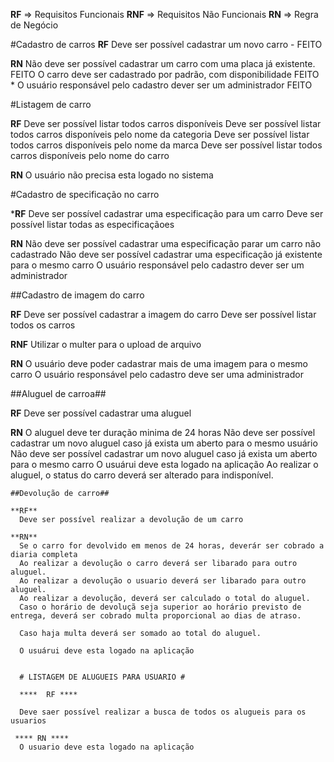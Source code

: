 **RF** => Requisitos Funcionais
**RNF** => Requisitos Não Funcionais
**RN** => Regra de Negócio


#Cadastro de carros
  **RF**
    Deve ser possível cadastrar um novo carro - FEITO
   
  **RN**
    Não deve ser possível cadastrar um carro com uma placa já existente. FEITO
    O carro deve ser cadastrado por padrão, com disponibilidade FEITO
    * O usuário responsável pelo cadastro dever ser um administrador FEITO

#Listagem de carro
   
  **RF**
    Deve ser possível listar todos carros disponíveis
    Deve ser possível listar todos carros disponíveis pelo nome da categoria
    Deve ser possível listar todos carros disponíveis pelo nome da marca
    Deve ser possível listar todos carros disponíveis pelo nome do carro

  **RN**
    O usuário não precisa esta logado no sistema

  #Cadastro de specificação no carro

  ***RF**
    Deve ser possível cadastrar uma especificação para um carro
    Deve ser possível listar todas as especificaçãoes
  
  **RN**
    Não deve ser possível cadastrar uma especificação parar um carro não cadastrado
    Não deve ser possível cadastrar uma especificação já existente para o mesmo carro
    O usuário responsável pelo cadastro dever ser um administrador

##Cadastro de imagem do carro

  **RF**
    Deve ser possível cadastrar a imagem do carro
    Deve ser possível listar todos os carros

  **RNF**
    Utilizar o multer para o upload de arquivo

  **RN**
    O usuário deve poder cadastrar mais de uma imagem  para o mesmo carro
    O usuário responsável pelo cadastro deve ser uma administrador


##Aluguel de carroa##

  **RF**
    Deve ser possível cadastrar uma aluguel
  
  **RN**
    O aluguel deve ter duração minima de 24 horas
    Não deve ser possível cadastrar um novo aluguel caso já exista um aberto para o mesmo usuário
    Não deve ser possível cadastrar um novo aluguel caso já exista um aberto para o mesmo carro
    O usuárui deve esta logado na aplicação
    Ao realizar o aluguel, o status do carro deverá  ser alterado para indisponível.

    ##Devolução de carro##

    **RF**
      Deve ser possível realizar a devolução de um carro

    **RN**
      Se o carro for devolvido em menos de 24 horas, deverár ser cobrado a diaria completa
      Ao realizar a devolução o carro deverá ser libarado para outro aluguel.
      Ao realizar a devolução o usuario deverá ser libarado para outro aluguel.
      Ao realizar a devolução, deverá ser calculado o total do aluguel.
      Caso o horário de devoluçã seja superior ao horário previsto de entrega, deverá ser cobrado multa proporcional ao dias de atraso.

      Caso haja multa deverá ser somado ao total do aluguel.

      O usuárui deve esta logado na aplicação


      # LISTAGEM DE ALUGUEIS PARA USUARIO #

      ****  RF ****

      Deve saer possível realizar a busca de todos os alugueis para os usuarios

     **** RN ****
      O usuario deve esta logado na aplicação